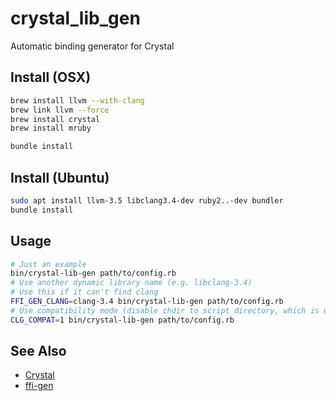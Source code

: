crystal_lib_gen
===============

Automatic binding generator for Crystal

## Install (OSX)

```sh
brew install llvm --with-clang
brew link llvm --force
brew install crystal
brew install mruby

bundle install
```

## Install (Ubuntu)
```sh
sudo apt install llvm-3.5 libclang3.4-dev ruby2..-dev bundler
bundle install
```

## Usage
```sh
# Just an example
bin/crystal-lib-gen path/to/config.rb
# Use another dynamic library name (e.g. libclang-3.4)
# Use this if it can't find clang
FFI_GEN_CLANG=clang-3.4 bin/crystal-lib-gen path/to/config.rb
# Use compatibility mode (disable chdir to script directory, which is enabled by default)
CLG_COMPAT=1 bin/crystal-lib-gen path/to/config.rb
```

## See Also
* [Crystal](https://github.com/manastech/crystal)
* [ffi-gen](https://github.com/neelance/ffi-gen)
